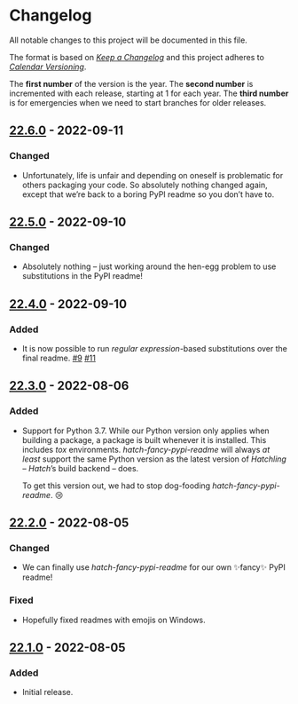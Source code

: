 # Changelog

All notable changes to this project will be documented in this file.

The format is based on [*Keep a Changelog*](https://keepachangelog.com/en/1.0.0/) and this project adheres to [*Calendar Versioning*](https://calver.org/).

The **first number** of the version is the year.
The **second number** is incremented with each release, starting at 1 for each year.
The **third number** is for emergencies when we need to start branches for older releases.

<!-- changelog follows -->


## [22.6.0](https://github.com/hynek/hatch-fancy-pypi-readme/compare/22.5.0...22.6.0) - 2022-09-11

### Changed

- Unfortunately, life is unfair and depending on oneself is problematic for others packaging your code.
  So absolutely nothing changed again, except that we’re back to a boring PyPI readme so you don’t have to.


## [22.5.0](https://github.com/hynek/hatch-fancy-pypi-readme/compare/22.4.0...22.5.0) - 2022-09-10

### Changed

- Absolutely nothing – just working around the hen-egg problem to use substitutions in the PyPI readme!


## [22.4.0](https://github.com/hynek/hatch-fancy-pypi-readme/compare/22.3.0...22.4.0) - 2022-09-10

### Added

- It is now possible to run *regular expression*-based substitutions over the final readme.
  [#9](https://github.com/hynek/hatch-fancy-pypi-readme/issues/9)
  [#11](https://github.com/hynek/hatch-fancy-pypi-readme/issues/11)


## [22.3.0](https://github.com/hynek/hatch-fancy-pypi-readme/compare/22.2.0...22.3.0) - 2022-08-06

### Added

- Support for Python 3.7.
  While our Python version only applies when building a package, a package is built whenever it is installed.
  This includes *tox* environments.
  *hatch-fancy-pypi-readme* will always *at least* support the same Python version as the latest version of *Hatchling* – *Hatch*’s build backend – does.

  To get this version out, we had to stop dog-fooding *hatch-fancy-pypi-readme*. 😢


## [22.2.0](https://github.com/hynek/hatch-fancy-pypi-readme/compare/22.1.0...22.2.0) - 2022-08-05

### Changed

- We can finally use *hatch-fancy-pypi-readme* for our own ✨fancy✨ PyPI readme!


### Fixed

- Hopefully fixed readmes with emojis on Windows.


## [22.1.0](https://github.com/hynek/hatch-fancy-pypi-readme/tree/22.1.0) - 2022-08-05

### Added

- Initial release.
